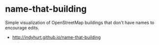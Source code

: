 # name-that-building
Simple visualization of OpenStreetMap buildings that don't have names to encourage edits.
* http://indyhurt.github.io/name-that-building
